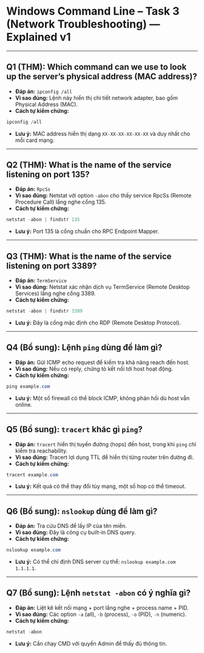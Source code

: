 # Windows Command Line – Task 3 (Network Troubleshooting) — Explained v1

---

## Q1 (THM): Which command can we use to look up the server’s physical address (MAC address)?
- **Đáp án:** `ipconfig /all`  
- **Vì sao đúng:** Lệnh này hiển thị chi tiết network adapter, bao gồm Physical Address (MAC).  
- **Cách tự kiểm chứng:**
```powershell
ipconfig /all
```
- **Lưu ý:** MAC address hiển thị dạng `XX-XX-XX-XX-XX-XX` và duy nhất cho mỗi card mạng.

---

## Q2 (THM): What is the name of the service listening on port 135?
- **Đáp án:** `RpcSs`  
- **Vì sao đúng:** Netstat với option `-abon` cho thấy service RpcSs (Remote Procedure Call) lắng nghe cổng 135.  
- **Cách tự kiểm chứng:**
```powershell
netstat -abon | findstr 135
```
- **Lưu ý:** Port 135 là cổng chuẩn cho RPC Endpoint Mapper.

---

## Q3 (THM): What is the name of the service listening on port 3389?
- **Đáp án:** `TermService`  
- **Vì sao đúng:** Netstat xác nhận dịch vụ TermService (Remote Desktop Services) lắng nghe cổng 3389.  
- **Cách tự kiểm chứng:**
```powershell
netstat -abon | findstr 3389
```
- **Lưu ý:** Đây là cổng mặc định cho RDP (Remote Desktop Protocol).

---

## Q4 (Bổ sung): Lệnh `ping` dùng để làm gì?
- **Đáp án:** Gửi ICMP echo request để kiểm tra khả năng reach đến host.  
- **Vì sao đúng:** Nếu có reply, chứng tỏ kết nối tới host hoạt động.  
- **Cách tự kiểm chứng:**
```powershell
ping example.com
```
- **Lưu ý:** Một số firewall có thể block ICMP, không phản hồi dù host vẫn online.

---

## Q5 (Bổ sung): `tracert` khác gì `ping`?
- **Đáp án:** `tracert` hiển thị tuyến đường (hops) đến host, trong khi `ping` chỉ kiểm tra reachability.  
- **Vì sao đúng:** Tracert lợi dụng TTL để hiển thị từng router trên đường đi.  
- **Cách tự kiểm chứng:**
```powershell
tracert example.com
```
- **Lưu ý:** Kết quả có thể thay đổi tùy mạng, một số hop có thể timeout.

---

## Q6 (Bổ sung): `nslookup` dùng để làm gì?
- **Đáp án:** Tra cứu DNS để lấy IP của tên miền.  
- **Vì sao đúng:** Đây là công cụ built-in DNS query.  
- **Cách tự kiểm chứng:**
```powershell
nslookup example.com
```
- **Lưu ý:** Có thể chỉ định DNS server cụ thể: `nslookup example.com 1.1.1.1`.

---

## Q7 (Bổ sung): Lệnh `netstat -abon` có ý nghĩa gì?
- **Đáp án:** Liệt kê kết nối mạng + port lắng nghe + process name + PID.  
- **Vì sao đúng:** Các option `-a` (all), `-b` (process), `-o` (PID), `-n` (numeric).  
- **Cách tự kiểm chứng:**
```powershell
netstat -abon
```
- **Lưu ý:** Cần chạy CMD với quyền Admin để thấy đủ thông tin.